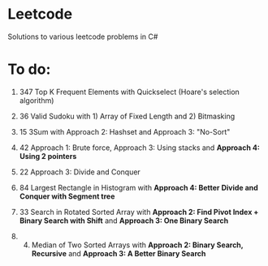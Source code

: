 # Leetcode
Solutions to various leetcode problems in C#

# To do: 

1. 347 Top K Frequent Elements with Quickselect (Hoare's selection algorithm)

2. 36 Valid Sudoku with 1) Array of Fixed Length and 2) Bitmasking

3. 15 3Sum with Approach 2: Hashset and Approach 3: "No-Sort"

4. 42 Approach 1: Brute force, Approach 3: Using stacks and **Approach 4: Using 2 pointers**

5. 22 Approach 3: Divide and Conquer

6. 84 Largest Rectangle in Histogram with **Approach 4: Better Divide and Conquer with Segment tree**

7. 33 Search in Rotated Sorted Array with **Approach 2: Find Pivot Index + Binary Search with Shift** and **Approach 3: One Binary Search**

8. 4. Median of Two Sorted Arrays with **Approach 2: Binary Search, Recursive** and **Approach 3: A Better Binary Search**

